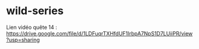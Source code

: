 # wild-series

Lien vidéo quête 14 : https://drive.google.com/file/d/1LDFuqrTXHfdUF1IrbpA7NpS1D7LUiiPR/view?usp=sharing
